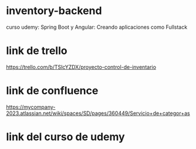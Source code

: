 # inventory-backend
curso udemy: Spring Boot y Angular: Creando aplicaciones como Fullstack

# link de trello
https://trello.com/b/TSIcYZDX/proyecto-control-de-inventario

# link de confluence
https://mycompany-2023.atlassian.net/wiki/spaces/SD/pages/360449/Servicio+de+categor+as

# link del curso de udemy